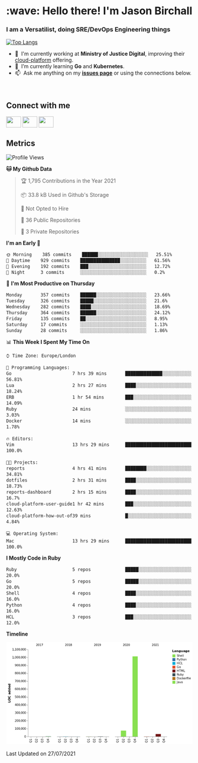 <h1 align="left" id="jason-title">:wave: Hello there! I'm Jason Birchall</h1>
<h3 align="left">I am a Versatilist, doing SRE/DevOps Engineering things</h3>

[![Top Langs](https://github-readme-stats.vercel.app/api?username=jasonBirchall&show_icons=true&count_private=true&include_all_commits=true&theme=gruvbox)](https://github.com/anuraghazra/github-readme-stats)

- :office: &nbsp;I'm currently working at **Ministry of Justice Digital**, improving their [cloud-platform](https://github.com/ministryofjustice/cloud-platform) offering.
- :seedling: &nbsp;I’m currently learning **Go** and **Kubernetes**.
- :mailbox: &nbsp;Ask me anything on my **[issues page]** or using the connections below.


<br>

<h2>Connect with me</h2>
<p>
<a href="https://twitter.com/jsonBirchall" target="blank"><img align="center" src="https://cdn.jsdelivr.net/npm/simple-icons@3.0.1/icons/twitter.svg" alt="" height="30" width="40" /></a>
<a href="https://keybase.io/json0" target="blank"><img align="center" src="https://cdn.jsdelivr.net/npm/simple-icons@3.0.1/icons/keybase.svg" alt="" height="30" width="40" /></a>
<a href="https://www.reddit.com/user/kakorate" target="blank"><img align="center" src="https://cdn.jsdelivr.net/npm/simple-icons@3.0.1/icons/reddit.svg" alt="" height="30" width="40" /></a>
</p>

<h2>Metrics</h2>

<!--START_SECTION:waka-->
![Profile Views](http://img.shields.io/badge/Profile%20Views-0-blue)

**🐱 My Github Data** 

> 🏆 1,795 Contributions in the Year 2021
 > 
> 📦 33.8 kB Used in Github's Storage 
 > 
> 🚫 Not Opted to Hire
 > 
> 📜 36 Public Repositories 
 > 
> 🔑 3 Private Repositories  
 > 
**I'm an Early 🐤** 

```text
🌞 Morning    385 commits    ██████░░░░░░░░░░░░░░░░░░░   25.51% 
🌆 Daytime    929 commits    ███████████████░░░░░░░░░░   61.56% 
🌃 Evening    192 commits    ███░░░░░░░░░░░░░░░░░░░░░░   12.72% 
🌙 Night      3 commits      ░░░░░░░░░░░░░░░░░░░░░░░░░   0.2%

```
📅 **I'm Most Productive on Thursday** 

```text
Monday       357 commits    ██████░░░░░░░░░░░░░░░░░░░   23.66% 
Tuesday      326 commits    █████░░░░░░░░░░░░░░░░░░░░   21.6% 
Wednesday    282 commits    ████░░░░░░░░░░░░░░░░░░░░░   18.69% 
Thursday     364 commits    ██████░░░░░░░░░░░░░░░░░░░   24.12% 
Friday       135 commits    ██░░░░░░░░░░░░░░░░░░░░░░░   8.95% 
Saturday     17 commits     ░░░░░░░░░░░░░░░░░░░░░░░░░   1.13% 
Sunday       28 commits     ░░░░░░░░░░░░░░░░░░░░░░░░░   1.86%

```


📊 **This Week I Spent My Time On** 

```text
⌚︎ Time Zone: Europe/London

💬 Programming Languages: 
Go                       7 hrs 39 mins       ██████████████░░░░░░░░░░░   56.81% 
Lua                      2 hrs 27 mins       ████░░░░░░░░░░░░░░░░░░░░░   18.24% 
ERB                      1 hr 54 mins        ███░░░░░░░░░░░░░░░░░░░░░░   14.09% 
Ruby                     24 mins             ░░░░░░░░░░░░░░░░░░░░░░░░░   3.03% 
Docker                   14 mins             ░░░░░░░░░░░░░░░░░░░░░░░░░   1.78%

🔥 Editors: 
Vim                      13 hrs 29 mins      █████████████████████████   100.0%

🐱‍💻 Projects: 
reports                  4 hrs 41 mins       ████████░░░░░░░░░░░░░░░░░   34.81% 
dotfiles                 2 hrs 31 mins       ████░░░░░░░░░░░░░░░░░░░░░   18.73% 
reports-dashboard        2 hrs 15 mins       ████░░░░░░░░░░░░░░░░░░░░░   16.7% 
cloud-platform-user-guide1 hr 42 mins        ███░░░░░░░░░░░░░░░░░░░░░░   12.63% 
cloud-platform-how-out-of39 mins             █░░░░░░░░░░░░░░░░░░░░░░░░   4.84%

💻 Operating System: 
Mac                      13 hrs 29 mins      █████████████████████████   100.0%

```

**I Mostly Code in Ruby** 

```text
Ruby                     5 repos             █████░░░░░░░░░░░░░░░░░░░░   20.0% 
Go                       5 repos             █████░░░░░░░░░░░░░░░░░░░░   20.0% 
Shell                    4 repos             ████░░░░░░░░░░░░░░░░░░░░░   16.0% 
Python                   4 repos             ████░░░░░░░░░░░░░░░░░░░░░   16.0% 
HCL                      3 repos             ███░░░░░░░░░░░░░░░░░░░░░░   12.0%

```


**Timeline**

![Chart not found](https://raw.githubusercontent.com/jasonBirchall/jasonBirchall/main/charts/bar_graph.png) 


 Last Updated on 27/07/2021
<!--END_SECTION:waka-->

<!-- links -->

[issues page]: https://github.com/jasonBirchall/jasonBirchall/issues "jasonBirchall/issues"
